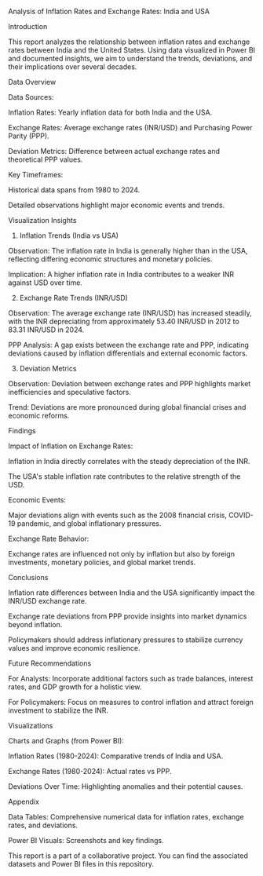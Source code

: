 Analysis of Inflation Rates and Exchange Rates: India and USA

Introduction

This report analyzes the relationship between inflation rates and exchange rates between India and the United States. Using data visualized in Power BI and documented insights, we aim to understand the trends, deviations, and their implications over several decades.

Data Overview

Data Sources:

Inflation Rates: Yearly inflation data for both India and the USA.

Exchange Rates: Average exchange rates (INR/USD) and Purchasing Power Parity (PPP).

Deviation Metrics: Difference between actual exchange rates and theoretical PPP values.

Key Timeframes:

Historical data spans from 1980 to 2024.

Detailed observations highlight major economic events and trends.

Visualization Insights

1. Inflation Trends (India vs USA)

Observation: The inflation rate in India is generally higher than in the USA, reflecting differing economic structures and monetary policies.

Implication: A higher inflation rate in India contributes to a weaker INR against USD over time.

2. Exchange Rate Trends (INR/USD)

Observation: The average exchange rate (INR/USD) has increased steadily, with the INR depreciating from approximately 53.40 INR/USD in 2012 to 83.31 INR/USD in 2024.

PPP Analysis: A gap exists between the exchange rate and PPP, indicating deviations caused by inflation differentials and external economic factors.

3. Deviation Metrics

Observation: Deviation between exchange rates and PPP highlights market inefficiencies and speculative factors.

Trend: Deviations are more pronounced during global financial crises and economic reforms.

Findings

Impact of Inflation on Exchange Rates:

Inflation in India directly correlates with the steady depreciation of the INR.

The USA's stable inflation rate contributes to the relative strength of the USD.

Economic Events:

Major deviations align with events such as the 2008 financial crisis, COVID-19 pandemic, and global inflationary pressures.

Exchange Rate Behavior:

Exchange rates are influenced not only by inflation but also by foreign investments, monetary policies, and global market trends.

Conclusions

Inflation rate differences between India and the USA significantly impact the INR/USD exchange rate.

Exchange rate deviations from PPP provide insights into market dynamics beyond inflation.

Policymakers should address inflationary pressures to stabilize currency values and improve economic resilience.

Future Recommendations

For Analysts: Incorporate additional factors such as trade balances, interest rates, and GDP growth for a holistic view.

For Policymakers: Focus on measures to control inflation and attract foreign investment to stabilize the INR.

Visualizations

Charts and Graphs (from Power BI):

Inflation Rates (1980-2024): Comparative trends of India and USA.

Exchange Rates (1980-2024): Actual rates vs PPP.

Deviations Over Time: Highlighting anomalies and their potential causes.

Appendix

Data Tables: Comprehensive numerical data for inflation rates, exchange rates, and deviations.

Power BI Visuals: Screenshots and key findings.

This report is a part of a collaborative project. You can find the associated datasets and Power BI files in this repository.

